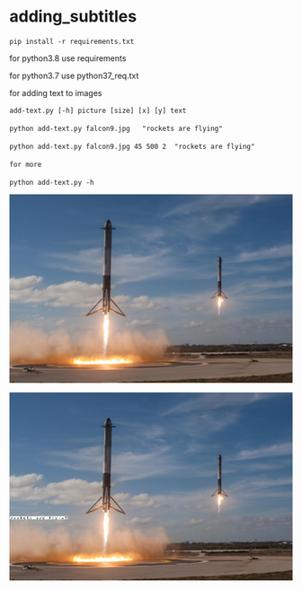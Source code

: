 # adding_subtitles

```
pip install -r requirements.txt
```
for python3.8 use requirements 

for python3.7 use python37_req.txt


for adding text to images 

```
add-text.py [-h] picture [size] [x] [y] text

python add-text.py falcon9.jpg   "rockets are flying"

python add-text.py falcon9.jpg 45 500 2  "rockets are flying"

for more

python add-text.py -h 
```


![](falcon9.jpg)

![](with-text.png)

